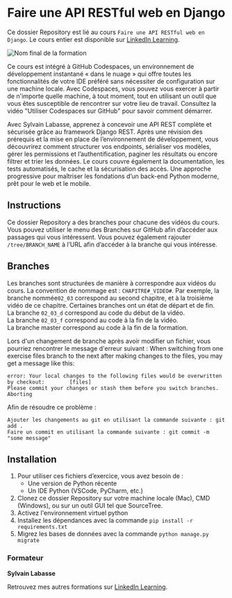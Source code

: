 # Faire une API RESTful web en Django

Ce dossier Repository est lié au cours `Faire une API RESTful web en Django`. Le cours entier est disponible sur [LinkedIn Learning][lil-course-url].

![Nom final de la formation][lil-thumbnail-url] 

Ce cours est intégré à GitHub Codespaces, un environnement de développement instantané « dans le nuage » qui offre toutes les fonctionnalités de votre IDE préféré sans nécessiter de configuration sur une machine locale. Avec Codespaces, vous pouvez vous exercer à partir de n'importe quelle machine, à tout moment, tout en utilisant un outil que vous êtes susceptible de rencontrer sur votre lieu de travail. Consultez la vidéo "Utiliser Codespaces sur GitHub" pour savoir comment démarrer.    

Avec Sylvain Labasse, apprenez à concevoir une API REST complète et sécurisée grâce au framework Django REST. Après une révision des prérequis et la mise en place de l’environnement de développement, vous découvrirez comment structurer vos endpoints, sérialiser vos modèles, gérer les permissions et l’authentification, paginer les résultats ou encore filtrer et trier les données. Le cours couvre également la documentation, les tests automatisés, le cache et la sécurisation des accès. Une approche progressive pour maîtriser les fondations d’un back-end Python moderne, prêt pour le web et le mobile.

## Instructions

Ce dossier Repository a des branches pour chacune des vidéos du cours. Vous pouvez utiliser le menu des Branches sur GitHub afin d’accéder aux passages qui vous intéressent. Vous pouvez également rajouter `/tree/BRANCH_NAME` à l’URL afin d’accéder à la branche qui vous intéresse. 

## Branches

Les branches sont structurées de manière à correspondre aux vidéos du cours. La convention de nommage est : `CHAPITRE#_VIDEO#`. Par exemple, la branche nommée`02_03` correspond au second chapitre, et à la troisième vidéo de ce chapitre. Certaines branches ont un état de départ et de fin.  
La branche `02_03_d` correspond au code du début de la vidéo.  
La branche `02_03_f` correspond au code à la fin de la vidéo.  
La branche master correspond au code à la fin de la formation. 

Lors d'un changement de branche après avoir modifier un fichier, vous pourriez rencontrer le message d'erreur suivant :
When switching from one exercise files branch to the next after making changes to the files, you may get a message like this:

    error: Your local changes to the following files would be overwritten by checkout:        [files]
    Please commit your changes or stash them before you switch branches.
    Aborting

Afin de résoudre ce problème :
	
    Ajouter les changements au git en utilisant la commande suivante : git add .
	Faire un commit en utilisant la commande suivante : git commit -m "some message"

## Installation

1. Pour utiliser ces fichiers d’exercice, vous avez besoin de : 
   - Une version de Python récente
   - Un IDE Python (VSCode, PyCharm, etc.)
2. Clonez ce dossier Repository sur votre machine locale (Mac), CMD (Windows), ou sur un outil GUI tel que SourceTree. 
3. Activez l'environnement virtuel python
4. Installez les dépendances avec la commande `pip install -r requirements.txt`
5. Migrez les bases de données avec la commande `python manage.py migrate`


### Formateur

**Sylvain Labasse** 

 Retrouvez mes autres formations sur [LinkedIn Learning][lil-URL-trainer].

[0]: # (Replace these placeholder URLs with actual course URLs)
[lil-course-url]: https://www.linkedin.com/learning/faire-une-api-restful-web-en-django
[lil-thumbnail-url]: https://media.licdn.com/dms/image/v2/D4E0DAQHcJ7cAyN1kQA/learning-public-crop_675_1200/B4EZh05QvfHEAY-/0/1754307825388?e=2147483647&v=beta&t=Y9pZ9TFWmhBK-5VbFpUUissG887u1PmsvMv8ur4Von0
[lil-URL-trainer]: https://www.linkedin.com/learning/instructors/sylvain-labasse

[1]: # (End of FR-Instruction ###############################################################################################)
